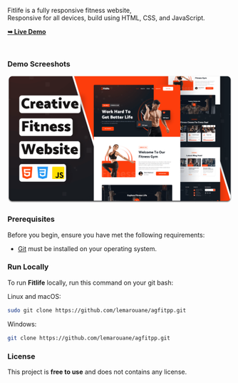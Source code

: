  

  Fitlife is a fully responsive fitness website, <br />Responsive for all devices, build using HTML, CSS, and JavaScript.

  <a href="https://lemarouane.github.io/agfitpp/"><strong>➥ Live Demo</strong></a>

</div>

<br />

### Demo Screeshots

![Fitlife Desktop Demo](./readme-images/desktop.png "Desktop Demo")

### Prerequisites

Before you begin, ensure you have met the following requirements:

* [Git](https://git-scm.com/downloads "Download Git") must be installed on your operating system.

### Run Locally

To run **Fitlife** locally, run this command on your git bash:

Linux and macOS:

```bash
sudo git clone https://github.com/lemarouane/agfitpp.git
```

Windows:

```bash
git clone https://github.com/lemarouane/agfitpp.git
```

 
### License

This project is **free to use** and does not contains any license.
